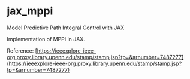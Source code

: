 # jax_mppi
Model Predictive Path Integral Control with JAX

Implementation of MPPI in JAX.

Reference: [https://ieeexplore-ieee-org.proxy.library.upenn.edu/stamp/stamp.jsp?tp=&arnumber=7487277](https://ieeexplore-ieee-org.proxy.library.upenn.edu/stamp/stamp.jsp?tp=&arnumber=7487277)
